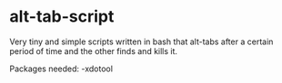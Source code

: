 # alt-tab-script

Very tiny and simple scripts written in bash that alt-tabs after a certain period of time and the other finds and kills it.

Packages needed:
-xdotool

